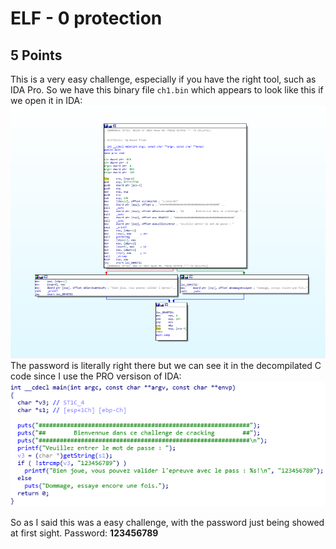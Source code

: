 # ELF - 0 protection
## 5 Points
This is a very easy challenge, especially if you have the right tool, such as IDA Pro.
So we have this binary file ```ch1.bin``` which appears to look like this if we open it in IDA:
![1](https://github.com/nickolasdaniel/Root-Me-/blob/master/Cracking/ELF%20-%200%20protection/photos/1.PNG)
The password is literally right there but we can see it in the decompilated C code since I use the PRO versison of IDA:
![2](https://github.com/nickolasdaniel/Root-Me-/blob/master/Cracking/ELF%20-%200%20protection/photos/2.PNG)

So as I said this was a easy challenge, with the password just being showed at first sight.
Password: __123456789__
